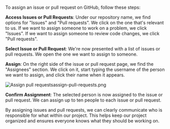 To assign an issue or pull request on GitHub, follow these steps:

**Access Issues or Pull Requests**: Under our repository name, we find options for "Issues" and "Pull requests". We click on the one that's relevant to us. If we want to assign someone to work on a problem, we click "Issues". If we want to assign someone to review code changes, we click "Pull requests".

**Select Issue or Pull Request**: We're now presented with a list of issues or pull requests. We open the one we want to assign to someone.

**Assign**: On the right side of the issue or pull request page, we find the "Assignees" section. We click on it, start typing the username of the person we want to assign, and click their name when it appears.

<image alt="Assign pull requests">assign-pull-requests.png</image>

**Confirm Assignment**: The selected person is now assigned to the issue or pull request. We can assign up to ten people to each issue or pull request.

By assigning issues and pull requests, we can clearly communicate who is responsible for what within our project. This helps keep our project organized and ensures everyone knows what they should be working on.
